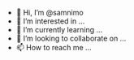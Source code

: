 - 👋 Hi, I’m @samnimo
- 👀 I’m interested in ...
- 🌱 I’m currently learning ...
- 💞️ I’m looking to collaborate on ...
- 📫 How to reach me ...

<!---
samnimo/samnimo is a ✨ special ✨ repository because its `README.md` (this file) appears on your GitHub profile.
You can click the Preview link to take a look at your changes.
--->
